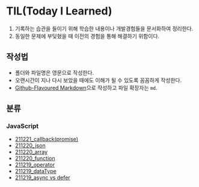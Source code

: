 # TIL(Today I Learned)
1. 기록하는 습관을 들이기 위해 학습한 내용이나 개발경험들을 문서화하여 정리한다.
2. 동일한 문제에 부딪혔을 때 이전의 경험을 통해 해결하기 위함이다.

## 작성법
- 폴더와 파일명은 영문으로 작성한다.  
- 오랜시간이 지나 다시 보았을 때에도 이해가 될 수 있도록 꼼꼼하게 작성한다.
- [Github-Flavoured Markdown](https://guides.github.com/features/mastering-markdown/)으로 작성하고 파일 확장자는 `md`.  


## 분류

### JavaScript
- [211221_callback(promise)](https://github.com/hasunghwa/TIL/blob/main/JavaScript/211221_callback(promise).md)
- [211220_json](https://github.com/hasunghwa/TIL/blob/main/JavaScript/211220_json.md)
- [211220_array](https://github.com/hasunghwa/TIL/blob/main/JavaScript/20211220.md)
- [211220_function](https://github.com/hasunghwa/TIL/blob/main/JavaScript/211220_function.md)
- [211219_operator](https://github.com/hasunghwa/TIL/blob/main/JavaScript/211219_operator.md)
- [211219_dataType](https://github.com/hasunghwa/TIL/blob/main/JavaScript/211219_dataType.md)
- [211219_async vs defer](https://github.com/hasunghwa/TIL/blob/main/JavaScript/211219_async%20vs%20defer.md)
